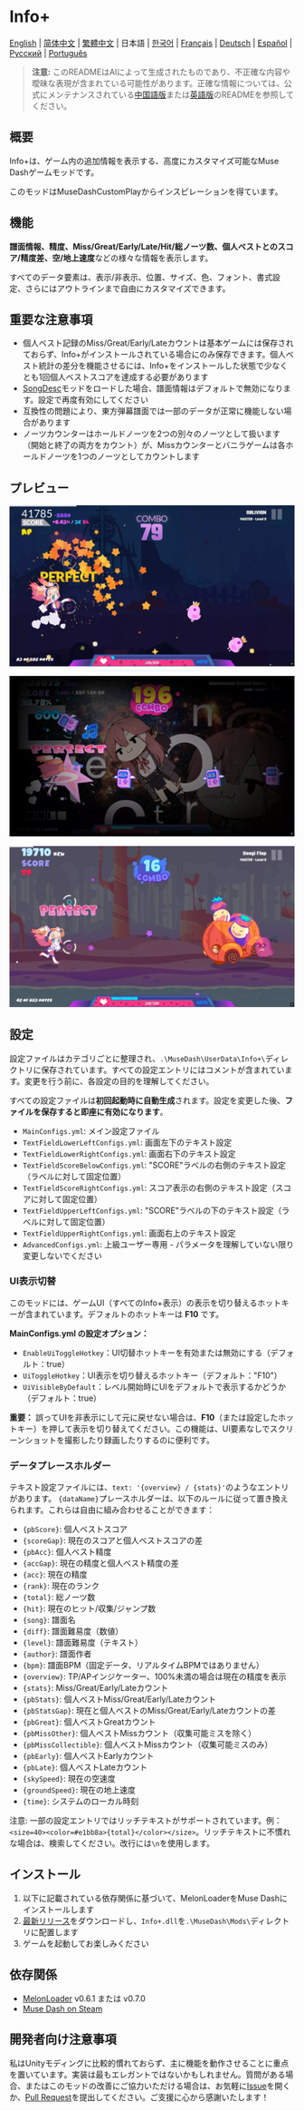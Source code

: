 # Info+

[English](README.md) | [简体中文](README_zh-CN.md) | [繁體中文](README_zh-TW.md) | 日本語 | [한국어](README_ko.md) | [Français](README_fr.md) | [Deutsch](README_de.md) | [Español](README_es.md) | [Русский](README_ru.md) | [Português](README_pt.md)

> **注意:** このREADMEはAIによって生成されたものであり、不正確な内容や曖昧な表現が含まれている可能性があります。正確な情報については、公式にメンテナンスされている[中国語版](README_zh-CN.md)または[英語版](README.md)のREADMEを参照してください。

## 概要

Info+は、ゲーム内の追加情報を表示する、高度にカスタマイズ可能なMuse Dashゲームモッドです。

このモッドはMuseDashCustomPlayからインスピレーションを得ています。

## 機能

**譜面情報、精度、Miss/Great/Early/Late/Hit/総ノーツ数、個人ベストとのスコア/精度差、空/地上速度**などの様々な情報を表示します。

すべてのデータ要素は、表示/非表示、位置、サイズ、色、フォント、書式設定、さらにはアウトラインまで自由にカスタマイズできます。

## 重要な注意事項

- 個人ベスト記録のMiss/Great/Early/Lateカウントは基本ゲームには保存されておらず、Info+がインストールされている場合にのみ保存できます。個人ベスト統計の差分を機能させるには、Info+をインストールした状態で少なくとも1回個人ベストスコアを達成する必要があります
- [SongDesc](https://github.com/mdmods/songdesc)モッドをロードした場合、譜面情報はデフォルトで無効になります。設定で再度有効にしてください
- 互換性の問題により、東方弾幕譜面では一部のデータが正常に機能しない場合があります
- ノーツカウンターはホールドノーツを2つの別々のノーツとして扱います（開始と終了の両方をカウント）が、Missカウンターとバニラゲームは各ホールドノーツを1つのノーツとしてカウントします

## プレビュー

![プレビュー1](static/Preview1.webp)

![プレビュー2](static/Preview2.webp)

![プレビュー3](static/Preview3.webp)

## 設定

設定ファイルはカテゴリごとに整理され、`.\MuseDash\UserData\Info+\`ディレクトリに保存されています。すべての設定エントリにはコメントが含まれています。変更を行う前に、各設定の目的を理解してください。

すべての設定ファイルは**初回起動時に自動生成**されます。設定を変更した後、**ファイルを保存すると即座に有効になります**。

- `MainConfigs.yml`: メイン設定ファイル
- `TextFieldLowerLeftConfigs.yml`: 画面左下のテキスト設定
- `TextFieldLowerRightConfigs.yml`: 画面右下のテキスト設定
- `TextFieldScoreBelowConfigs.yml`: "SCORE"ラベルの右側のテキスト設定（ラベルに対して固定位置）
- `TextFieldScoreRightConfigs.yml`: スコア表示の右側のテキスト設定（スコアに対して固定位置）
- `TextFieldUpperLeftConfigs.yml`: "SCORE"ラベルの下のテキスト設定（ラベルに対して固定位置）
- `TextFieldUpperRightConfigs.yml`: 画面右上のテキスト設定
- `AdvancedConfigs.yml`: 上級ユーザー専用 - パラメータを理解していない限り変更しないでください

### UI表示切替

このモッドには、ゲームUI（すべてのInfo+表示）の表示を切り替えるホットキーが含まれています。デフォルトのホットキーは **F10** です。

**MainConfigs.yml の設定オプション：**
- `EnableUiToggleHotkey`：UI切替ホットキーを有効または無効にする（デフォルト：true）
- `UiToggleHotkey`：UI表示を切り替えるホットキー（デフォルト："F10"）
- `UiVisibleByDefault`：レベル開始時にUIをデフォルトで表示するかどうか（デフォルト：true）

**重要：** 誤ってUIを非表示にして元に戻せない場合は、**F10**（または設定したホットキー）を押して表示を切り替えてください。この機能は、UI要素なしでスクリーンショットを撮影したり録画したりするのに便利です。

### データプレースホルダー

テキスト設定ファイルには、`text: '{overview} / {stats}'`のようなエントリがあります。
`{dataName}`プレースホルダーは、以下のルールに従って置き換えられます。これらは自由に組み合わせることができます：

- `{pbScore}`: 個人ベストスコア
- `{scoreGap}`: 現在のスコアと個人ベストスコアの差
- `{pbAcc}`: 個人ベスト精度
- `{accGap}`: 現在の精度と個人ベスト精度の差  
- `{acc}`: 現在の精度
- `{rank}`: 現在のランク
- `{total}`: 総ノーツ数
- `{hit}`: 現在のヒット/収集/ジャンプ数
- `{song}`: 譜面名
- `{diff}`: 譜面難易度（数値）
- `{level}`: 譜面難易度（テキスト）
- `{author}`: 譜面作者
- `{bpm}`: 譜面BPM（固定データ、リアルタイムBPMではありません）
- `{overview}`: TP/APインジケーター、100%未満の場合は現在の精度を表示
- `{stats}`: Miss/Great/Early/Lateカウント
- `{pbStats}`: 個人ベストMiss/Great/Early/Lateカウント
- `{pbStatsGap}`: 現在と個人ベストのMiss/Great/Early/Lateカウントの差
- `{pbGreat}`: 個人ベストGreatカウント
- `{pbMissOther}`: 個人ベストMissカウント（収集可能ミスを除く）
- `{pbMissCollectible}`: 個人ベストMissカウント（収集可能ミスのみ）
- `{pbEarly}`: 個人ベストEarlyカウント
- `{pbLate}`: 個人ベストLateカウント
- `{skySpeed}`: 現在の空速度
- `{groundSpeed}`: 現在の地上速度
- `{time}`: システムのローカル時刻

注意: 一部の設定エントリではリッチテキストがサポートされています。例：
`<size=40><color=#e1bb8a>{total}</color></size>`。リッチテキストに不慣れな場合は、検索してください。改行には`\n`を使用します。

## インストール

1. 以下に記載されている依存関係に基づいて、MelonLoaderをMuse Dashにインストールします
2. [最新リリース](https://github.com/KARPED1EM/MuseDashInfoPlus/releases)をダウンロードし、`Info+.dll`を`.\MuseDash\Mods\`ディレクトリに配置します
3. ゲームを起動してお楽しみください

## 依存関係

- [MelonLoader](https://github.com/LavaGang/MelonLoader/releases) v0.6.1 または v0.7.0
- [Muse Dash on Steam](https://store.steampowered.com/app/774171/Muse_Dash/)

## 開発者向け注意事項

私はUnityモディングに比較的慣れておらず、主に機能を動作させることに重点を置いています。実装は最もエレガントではないかもしれません。質問がある場合、またはこのモッドの改善にご協力いただける場合は、お気軽に[Issue](https://github.com/KARPED1EM/MuseDashInfoPlus/issues/new)を開くか、[Pull Request](https://github.com/KARPED1EM/MuseDashInfoPlus/compare)を提出してください。ご支援に心から感謝いたします！
